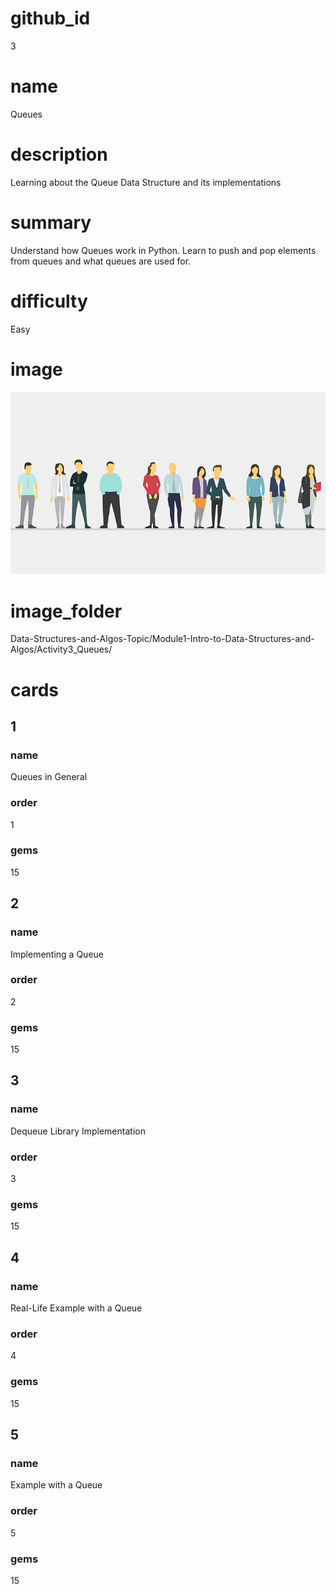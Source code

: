 # github_id
3

# name
Queues

# description
Learning about the Queue Data Structure and its implementations

# summary
Understand how Queues work in Python. Learn to push and pop elements from queues and what queues are used for. 

# difficulty
Easy

# image
<img src="images/Queue.jpg">

# image_folder
Data-Structures-and-Algos-Topic/Module1-Intro-to-Data-Structures-and-Algos/Activity3_Queues/

# cards

## 1

### name
Queues in General

### order
1 

### gems
15

## 2

### name
Implementing a Queue

### order
2

### gems
15

## 3

### name
Dequeue Library Implementation

### order
3

### gems
15

## 4

### name
Real-Life Example with a Queue

### order
4

### gems
15

## 5

### name
Example with a Queue

### order

5

### gems

15

